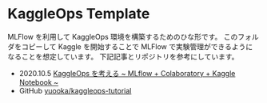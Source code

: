 # KaggleOps Template

MLFlow を利用して KaggleOps 環境を構築するためのひな形です。
このフォルダをコピーして Kaggle を開始することで MLFlow で実験管理ができるようになることを想定しています。
下記記事とリポジトリを参考にしています。

- 2020.10.5 [KaggleOps を考える ~ MLflow + Colaboratory + Kaggle Notebook ~][gmo]
- GitHub [yuooka/kaggleops-tutorial][yuooka]

[gmo]: https://recruit.gmo.jp/engineer/jisedai/blog/kaggleops-mlflow/
[yuooka]: https://github.com/yuooka/kaggleops-tutorial
